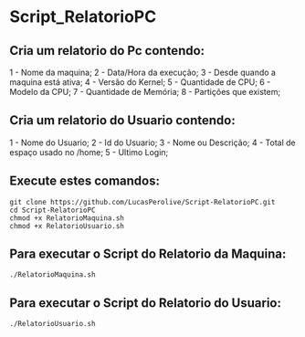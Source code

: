# Script_RelatorioPC
## Cria um relatorio do Pc contendo:
1 - Nome da maquina;
2 - Data/Hora da execução;
3 - Desde quando a maquina está ativa;
4 - Versão do Kernel;
5 - Quantidade de CPU;
6 - Modelo da CPU;
7 - Quantidade de Memória;
8 - Partições que existem;

## Cria um relatorio do Usuario contendo:
1 - Nome do Usuario;
2 - Id do Usuario;
3 - Nome ou Descrição;
4 - Total de espaço usado no /home;
5 - Ultimo Login;


## Execute estes comandos:
```
git clone https://github.com/LucasPerolive/Script-RelatorioPC.git
cd Script-RelatorioPC
chmod +x RelatorioMaquina.sh
chmod +x RelatorioUsuario.sh
```

## Para executar o Script do Relatorio da Maquina:
```
./RelatorioMaquina.sh
```

## Para executar o Script do Relatorio do Usuario:
```
./RelatorioUsuario.sh
```

